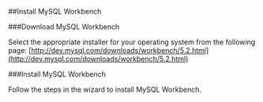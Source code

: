 ##Install MySQL Workbench

###Download MySQL Workbench

Select the appropriate installer for your operating system from the following page: [http://dev.mysql.com/downloads/workbench/5.2.html](http://dev.mysql.com/downloads/workbench/5.2.html) 


###Install MySQL Workbench

Follow the steps in the wizard to install MySQL Workbench.  